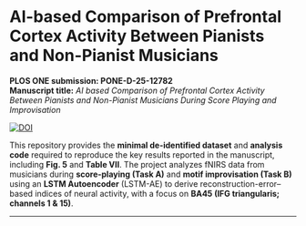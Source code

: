 # AI-based Comparison of Prefrontal Cortex Activity Between Pianists and Non-Pianist Musicians
**PLOS ONE submission: PONE-D-25-12782**  
**Manuscript title:** *AI based Comparison of Prefrontal Cortex Activity Between Pianists and Non-Pianist Musicians During Score Playing and Improvisation*

[![DOI](https://zenodo.org/badge/DOI/XX.XXXX/zenodo.XXXXXXX.svg)](https://doi.org/XX.XXXX/zenodo.XXXXXXX)

This repository provides the **minimal de-identified dataset** and **analysis code** required to reproduce the key results reported in the manuscript, including **Fig. 5** and **Table VII**. The project analyzes fNIRS data from musicians during **score-playing (Task A)** and **motif improvisation (Task B)** using an **LSTM Autoencoder** (LSTM-AE) to derive reconstruction-error–based indices of neural activity, with a focus on **BA45 (IFG triangularis; channels 1 & 15)**.

---
